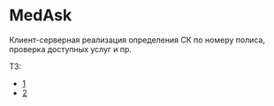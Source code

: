 # MedAsk

Клиент-серверная реализация определения СК по номеру полиса, проверка доступных услуг и пр.

ТЗ: 
* [1](https://www.figma.com/file/7isolgipkR0qYomGG5L9ef/Test-14?node-id=1%3A148)
* [2](https://miro.com/welcomeonboard/YswtzH3dxmeOr5flP5rZOPwxkyDNTRLGfuFgPoS1PCP7CIGk1SM99FKT0wd3bH5b)
